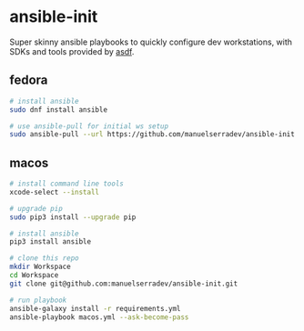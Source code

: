 # ansible-init

Super skinny ansible playbooks to quickly configure dev workstations, with SDKs and tools provided by [asdf](https://asdf-vm.com/).

## fedora

```bash
# install ansible
sudo dnf install ansible

# use ansible-pull for initial ws setup
sudo ansible-pull --url https://github.com/manuelserradev/ansible-init
```

## macos

```bash
# install command line tools
xcode-select --install

# upgrade pip
sudo pip3 install --upgrade pip

# install ansible
pip3 install ansible

# clone this repo
mkdir Workspace
cd Workspace
git clone git@github.com:manuelserradev/ansible-init.git

# run playbook
ansible-galaxy install -r requirements.yml
ansible-playbook macos.yml --ask-become-pass
```
